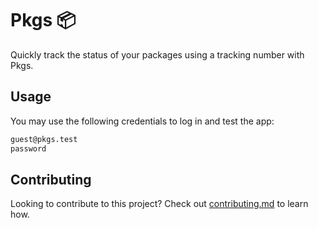# Pkgs :package:

Quickly track the status of your packages using a tracking number with Pkgs.

## Usage

You may use the following credentials to log in and test the app:

```txt
guest@pkgs.test
password
```

## Contributing

Looking to contribute to this project? Check out [contributing.md](CONTRIBUTING.md) to learn how.
